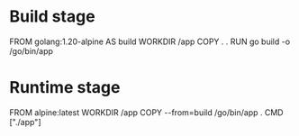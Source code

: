# Build stage
FROM golang:1.20-alpine AS build
WORKDIR /app
COPY . .
RUN go build -o /go/bin/app

# Runtime stage
FROM alpine:latest
WORKDIR /app
COPY --from=build /go/bin/app .
CMD ["./app"]